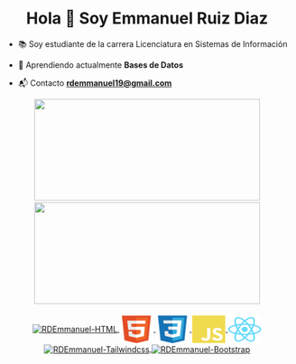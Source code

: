 <div align="center"> 
  <h1>Hola 👋 Soy Emmanuel Ruiz Diaz</h1>   
</div>
<div>

  - 📚 Soy estudiante de la carrera Licenciatura en Sistemas de Información 

  - 🌱 Aprendiendo actualmente **Bases de Datos**
 
  - 📬 Contacto **rdemmanuel19@gmail.com**

</div>
<div align="center">
  <a href="https://github.com/RDEmmanuel">
  <img height="180em" width="400em" src="https://github-readme-stats.vercel.app/api?username=RDEmmanuel&show_icons=true&theme=algolia&include_all_commits=true&count_private=true"/>
</div>

<div align="center">
<img height="180em" width="400em" src="https://github-readme-stats.vercel.app/api/top-langs/?username=RDEmmanuel&layout=compact&langs_count=7&theme=algolia&"/>
</div>
  
  
  
<div align="center" style="display: inline_block"><br>
<img align="center" alt="RDEmmanuel-HTML" height="50" width="60" src="https://raw.githubusercontent.com/jmnote/z-icons/master/svg/c.svg">
  <img align="center" alt="RDEmmanuel-HTML" height="50" width="60" src="https://raw.githubusercontent.com/devicons/devicon/master/icons/html5/html5-original.svg">
  <img align="center" alt="RDEmmanuel-CSS" height="50" width="60" src="https://raw.githubusercontent.com/devicons/devicon/master/icons/css3/css3-original.svg">
  <img align="center" alt="RDEmmanuel-Js" height="50" width="60" src="https://raw.githubusercontent.com/devicons/devicon/master/icons/javascript/javascript-plain.svg">
  <img align="center" alt="RDEmmanuel-React" height="50" width="60" src="https://raw.githubusercontent.com/devicons/devicon/master/icons/react/react-original.svg">
  <img align="center" alt="RDEmmanuel-Tailwindcss" height="50" width="60" src="https://cdn.jsdelivr.net/gh/devicons/devicon/icons/tailwindcss/tailwindcss-plain.svg" />
  <img align="center" alt="RDEmmanuel-Bootstrap" height="50" width="60" src="https://cdn.jsdelivr.net/gh/devicons/devicon/icons/bootstrap/bootstrap-original.svg" />
                  
</div>
  
  ##
 
